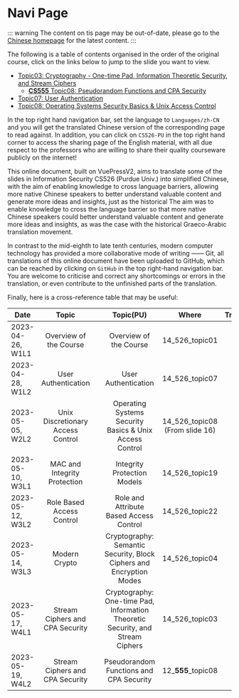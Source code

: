 # Navi Page

::: warning
The content on tis page may be out-of-date, please go to the [Chinese homepage](/) for the latest content.
:::

The following is a table of contents organised in the order of the original course, click on the links below to jump to the slide you want to view.

- [Topic03: Cryptography - One-time Pad, Information Theoretic Security, and Stream Ciphers](/en/slides/slide03/s03.md)
    - [**CS555** Topic08: Pseudorandom Functions and CPA Security](/en/slides/slide03/cs555_s08.md)
- [Topic07: User Authentication](/en/slides/slide07/s07.md)
- [Topic08: Operating Systems Security Basics & Unix Access Control](/en/slides/slide08/s08.md)

In the top right hand navigation bar, set the language to `Languages/zh-CN` and you will get the translated Chinese version of the corresponding page to read against. In addition, you can click on `CS526-PU` in the top right hand corner to access the sharing page of the English material, with all due respect to the professors who are willing to share their quality courseware publicly on the internet!

This online document, built on VuePressV2, aims to translate some of the slides in Information Security CS526 (Purdue Univ.) into simplified Chinese, with the aim of enabling knowledge to cross language barriers, allowing more native Chinese speakers to better understand valuable content and generate more ideas and insights, just as the historical The aim was to enable knowledge to cross the language barrier so that more native Chinese speakers could better understand valuable content and generate more ideas and insights, as was the case with the historical Graeco-Arabic translation movement.

In contrast to the mid-eighth to late tenth centuries, modern computer technology has provided a more collaborative mode of writing —— Git, all translations of this online document have been uploaded to GitHub, which can be reached by clicking on `GitHub` in the top right-hand navigation bar. You are welcome to criticise and correct any shortcomings or errors in the translation, or even contribute to the unfinished parts of the translation.

Finally, here is a cross-reference table that may be useful:

| Date             | Topic   | | Topic(PU)    | Where | Translation
| ---------------- | :----------: |-|:------------:| :----:| :-:
| 2023-04-26, W1L1 | Overview of the Course | | Overview of the Course | 14_526_topic01 | [:upside_down_face:](/slides/slide00/s00.md)
| 2023-04-28, W1L2 | User Authentication | | User Authentication | 14_526_topic07 | [:slightly_smiling_face:](/slides/slide07/s07.md)
| 2023-05-05, W2L2 | Unix Discretionary Access Control | | Operating Systems Security Basics & Unix Access Control | 14_526_topic08 (From slide 16) | [:slightly_smiling_face:](/slides/slide08/s08.md)
| 2023-05-10, W3L1 | MAC and Integrity Protection | | Integrity Protection Models | 14_526_topic19 | :upside_down_face:
| 2023-05-12, W3L2 | Role Based Access Control | | Role and Attribute Based Access Control | 14_526_topic22 | :upside_down_face:
| 2023-05-14, W3L3 | Modern Crypto | | Cryptography: Semantic Security, Block Ciphers and Encryption Modes | 14_526_topic04 | :upside_down_face:
| 2023-05-17, W4L1 | Stream Ciphers and CPA Security | | Cryptography: One-time Pad, Information  Theoretic Security, and Stream Ciphers | 14_526_topic03 | [:slightly_smiling_face:](/slides/slide03/s03.md)
| 2023-05-19, W4L2 | Stream Ciphers and CPA Security | | Pseudorandom Functions and CPA Security | 12_**555**_topic08 | [:slightly_smiling_face:](/slides/slide03/cs555_s08.md)